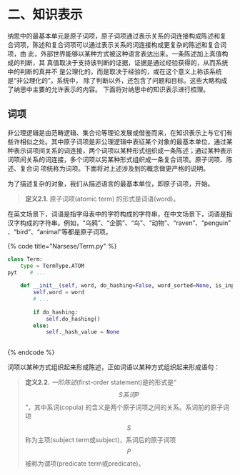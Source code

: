 # 二、知识表示

纳思中的最基本单元是原子词项，原子词项通过表示关系的词连接构成陈述和复 合词项，陈述和复合词项可以通过表示关系的词连接构成更复杂的陈述和复合词项，由 此，外部世界能够以某种方式被这种语言表达出来。一条陈述加上真值构成的判断，其 真值取决于支持该判断的证据，证据是通过经验获得的，从而系统中的判断的真并不 是公理化的，而是取决于经验的，或在这个意义上称该系统是“非公理化的”。系统中， 除了判断以外，还包含了问题和目标。这些大略构成了纳思中主要的允许表示的内容。 下面将对纳思中的知识表示进行梳理。

## 词项

非公理逻辑是由范畴逻辑、集合论等理论发展或借鉴而来，在知识表示上与它们有些许相似之处。其中原子词项是非公理逻辑中表征某个对象的最基本单位，通过某种表示词项间关系的词连接，两个词项以某种形式组织成一条陈述；通过某种表示词项间关系的词连接，多个词项以另某种形式组织成一条复合词项。原子词项、陈述、复合词 项统称为词项。下面将对上述涉及到的概念做更严格的说明。

为了描述复杂的对象，我们从描述语言的最基本单位，即原子词项，开始。

> **定义2.1.** 原子词项(atomic term) 的形式是词语(word)。

在英文场景下，词语是指字母表中的字符构成的字符串，在中文场景下，词语是指汉字构成的字符串。例如，“乌鸦”、“企鹅”、“鸟”、“动物”、“raven”、“penguin” 、“bird”、“animal”等都是原子词项。

{% code title="Narsese/Term.py" %}
```python
class Term:
    type = TermType.ATOM
pyt    # ...
    
    def __init__(self, word, do_hashing=False, word_sorted=None, is_input=False) -> None:
        self.word = word
        # ...
        
        if do_hashing:
            self.do_hashing()
        else:
            self._hash_value = None
        
```
{% endcode %}

词项以某种方式组织起来形成陈述，正如词语以某种方式组织起来形成语句：

> **定义2.2.** _一阶陈述_(first-order statement)是的形式是“$$S 系词 P$$”，其中系词(copula) 的含义是两个原子词项之间的关系。系词前的原子词项$$S$$称为主项(subject term或subject)，系词后的原子词项$$P$$被称为谓项(predicate term或predicate)。
